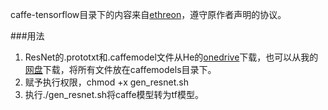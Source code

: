 caffe-tensorflow目录下的内容来自[ethreon](https://github.com/ethereon/caffe-tensorflow)，遵守原作者声明的协议。

###用法

1. ResNet的.prototxt和.caffemodel文件从He的[onedrive](https://onedrive.live.com/?authkey=%21AAFW2-FVoxeVRck&id=4006CBB8476FF777%2117887&cid=4006CBB8476FF777)下载，也可以从我的[网盘](https://pan.baidu.com/s/1hsrfKtI)下载，将所有文件放在caffemodels目录下。
2. 赋予执行权限，chmod +x gen_resnet.sh
3. 执行./gen_resnet.sh将caffe模型转为tf模型。

